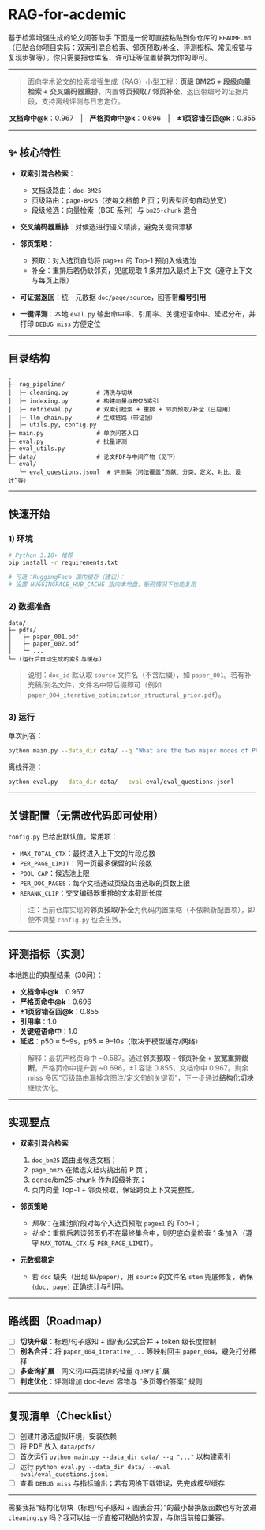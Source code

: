 # RAG-for-acdemic
基于检索增强生成的论文问答助手
下面是一份可直接粘贴到你仓库的 `README.md`（已贴合你项目实际：双索引混合检索、邻页预取/补全、评测指标、常见报错与复现步骤等）。你只需要把仓库名、许可证等位置替换为你的即可。

---


> 面向学术论文的检索增强生成（RAG）小型工程：**页级 BM25 + 段级向量检索 + 交叉编码器重排**，内置**邻页预取 / 邻页补全**，返回带编号的证据片段，支持离线评测与日志定位。

<p align="center">
  <b>文档命中@k</b>：0.967　|　<b>严格页命中@k</b>：0.696　|　<b>±1页容错召回@k</b>：0.855  
</p>

---

## ✨ 核心特性

* **双索引混合检索**：

  * 文档级路由：`doc-BM25`
  * 页级路由：`page-BM25`（按每文档前 P 页；列表型问句自动放宽）
  * 段级候选：向量检索（BGE 系列）与 `bm25-chunk` 混合
* **交叉编码器重排**：对候选进行语义精排，避免关键词漂移
* **邻页策略**：

  * 预取：对入选页自动将 `page±1` 的 Top-1 预加入候选池
  * 补全：重排后若仍缺邻页，兜底现取 1 条并加入最终上下文（遵守上下文与每页上限）
* **可证据返回**：统一元数据 `doc/page/source`，回答带**编号引用**
* **一键评测**：本地 `eval.py` 输出命中率、引用率、关键短语命中、延迟分布，并打印 `DEBUG miss` 方便定位

---

## 目录结构

```
.
├─ rag_pipeline/
│  ├─ cleaning.py        # 清洗与切块
│  ├─ indexing.py        # 构建向量与BM25索引
│  ├─ retrieval.py       # 双索引检索 + 重排 + 邻页预取/补全（已启用）
│  ├─ llm_chain.py       # 生成链路（带证据）
│  ├─ utils.py, config.py
├─ main.py               # 单次问答入口
├─ eval.py               # 批量评测
├─ eval_utils.py
├─ data/                 # 论文PDF与中间产物（见下）
└─ eval/
   └─ eval_questions.jsonl  # 评测集（问法覆盖“贡献、分类、定义、对比、设计”等）
```

---

## 快速开始

### 1) 环境

```bash
# Python 3.10+ 推荐
pip install -r requirements.txt

# 可选：HuggingFace 国内缓存（建议）：
# 设置 HUGGINGFACE_HUB_CACHE 指向本地盘，断网情况下也能复用
```

### 2) 数据准备

```
data/
├─ pdfs/
│   ├─ paper_001.pdf
│   ├─ paper_002.pdf
│   └─ ...
└─ (运行后自动生成的索引与缓存)
```

> 说明：`doc_id` 默认取 `source` 文件名（不含后缀），如 `paper_001`。若有补充稿/别名文件，文件名中带后缀即可（例如 `paper_004_iterative_optimization_structural_prior.pdf`）。

### 3) 运行

单次问答：

```bash
python main.py --data_dir data/ --q "What are the two major modes of Photoacoustic Tomography?"
```

离线评测：

```bash
python eval.py --data_dir data/ --eval eval/eval_questions.jsonl
```

---

## 关键配置（无需改代码即可使用）

`config.py` 已给出默认值。常用项：

* `MAX_TOTAL_CTX`：最终进入上下文的片段总数
* `PER_PAGE_LIMIT`：同一页最多保留的片段数
* `POOL_CAP`：候选池上限
* `PER_DOC_PAGES`：每个文档通过页级路由选取的页数上限
* `RERANK_CLIP`：交叉编码器重排的文本截断长度

> 注：当前仓库实现的**邻页预取/补全**为代码内置策略（不依赖新配置项），即使不调整 `config.py` 也会生效。

---

## 评测指标（实测）

本地跑出的典型结果（30问）：

* **文档命中@k**：0.967
* **严格页命中@k**：0.696
* **±1页容错召回@k**：0.855
* **引用率**：1.0
* **关键短语命中**：1.0
* **延迟**：p50 ≈ 5–9s，p95 ≈ 9–10s（取决于模型缓存/网络）

> 解释：最初严格页命中 ~0.587。通过**邻页预取 + 邻页补全 + 放宽重排截断**，严格页命中提升到 ~0.696，±1 容错 0.855，文档命中 0.967。剩余 miss 多因“页级路由漏掉含图注/定义句的关键页”，下一步通过**结构化切块**继续优化。

---

## 实现要点

* **双索引混合检索**

  1. `doc_bm25` 路由出候选文档；
  2. `page_bm25` 在候选文档内挑出前 P 页；
  3. dense/bm25-chunk 作为段级补充；
  4. 页内向量 Top-1 + 邻页预取，保证跨页上下文完整性。

* **邻页策略**

  * *预取*：在建池阶段对每个入选页预取 `page±1` 的 Top-1；
  * *补全*：重排后若该邻页仍不在最终集合中，则兜底向量检索 1 条加入（遵守 `MAX_TOTAL_CTX` 与 `PER_PAGE_LIMIT`）。

* **元数据稳定**

  * 若 `doc` 缺失（出现 `NA`/`paper`），用 `source` 的文件名 `stem` 兜底修复，确保 `(doc, page)` 正确统计与引用。

---


## 路线图（Roadmap）

* [ ] **切块升级**：标题/句子感知 + 图/表/公式合并 + token 级长度控制
* [ ] **别名合并**：将 `paper_004_iterative_...` 等映射回主 `paper_004`，避免打分稀释
* [ ] **多查询扩展**：同义词/中英混排的轻量 query 扩展
* [ ] **判定优化**：评测增加 doc-level 容错与 “多页等价答案” 规则

---

## 复现清单（Checklist）

* [ ] 创建并激活虚拟环境，安装依赖
* [ ] 将 PDF 放入 `data/pdfs/`
* [ ] 首次运行 `python main.py --data_dir data/ --q "..."` 以构建索引
* [ ] 运行 `python eval.py --data_dir data/ --eval eval/eval_questions.jsonl`
* [ ] 查看 `DEBUG miss` 与指标输出；若有网络下载错误，先完成模型缓存

---




需要我把“结构化切块（标题/句子感知 + 图表合并）”的最小替换版函数也写好放进 `cleaning.py` 吗？我可以给一份直接可粘贴的实现，与你当前接口兼容。
